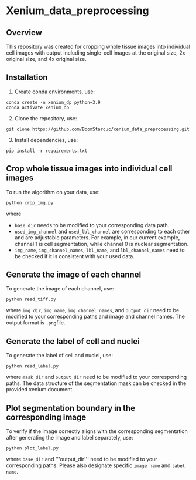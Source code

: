 # Xenium_data_preprocessing

## Overview
This repository was created for cropping whole tissue images into individual cell images with output including single-cell images at the original size, 2x original size, and 4x original size.

## Installation
1. Create conda environments, use:

``` 
conda create -n xenium_dp python=3.9
conda activate xenium_dp
```

2. Clone the repository, use:

``` 
git clone https://github.com/BoomStarcuc/xenium_data_preprocessing.git
```

3. Install dependencies, use:

```
pip install -r requirements.txt
```

## Crop whole tissue images into individual cell images

To run the algorithm on your data, use:

```
python crop_img.py
```

where 

- ```base_dir``` needs to be modified to your corresponding data path.
- ```used_img_channel``` and ```used_lbl_channel``` are corresponding to each other and are adjustable parameters. For example, in our current example, channel 1 is cell segmentation, while channel 0 is nuclear segmentation.
- ```img_name```, ```img_channel_names```, ```lbl_name```, and ```lbl_channel_names``` need to be checked if it is consistent with your used data. 

## Generate the image of each channel

To generate the image of each channel, use:

```
python read_tiff.py
```

where ```img_dir```, ```img_name```, ```img_channel_names```, and ```output_dir``` need to be modified to your corresponding paths and image and channel names. The output format is ```.png```file.

## Generate the label of cell and nuclei

To generate the label of cell and nuclei, use:

```
python read_label.py
```

where ```mask_dir``` and ```output_dir``` need to be modified to your corresponding paths. The data structure of the segmentation mask can be checked in the provided xenium document.


## Plot segmentation boundary in the corresponding image

To verify if the image correctly aligns with the corresponding segmentation after generating the image and label separately, use:

```
python plot_label.py
```

where ```base_dir``` and '''output_dir''' need to be modified to your corresponding paths. Please also designate specific ```image name``` and ```label name```.
